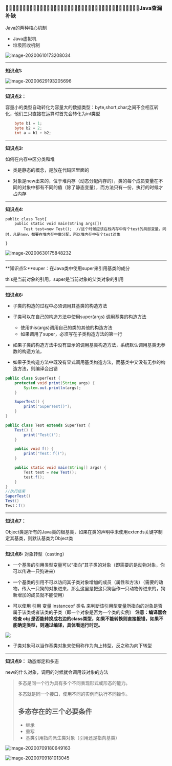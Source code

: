 ### Java查漏补缺

Java的两种核心机制

- Java虚拟机
- 垃圾回收机制

![image-20200610173208034](/Users/Steven/GitRepositories/JavaStudyNotes/docs/assets/image-20200610173208034.png)

---

**知识点1:**

![image-20200629193205696](/Users/Steven/GitRepositories/JavaStudyNotes/docs/assets/image-20200629193205696.png)

---

**知识点2：**

容量小的类型自动转化为容量大的数据类型：byte,short,char之间不会相互转化，他们三只直接在运算时首先会转化为int类型

```java
    byte b1 = 1;
    byte b2 = 2;
    int a = b1 + b2;
```

---

**知识点3:**

如何在内存中区分类和堆

- 类是静态的概念，是放在代码区里面的

- 对象是new出来的，位于堆内存（动态分配内存的），类的每个成员变量在不同的对象中都有不同的值（除了静态变量），而方法只有一份，执行的时候才占内存

---

**知识点4:**

```
public class Test{
	public static void main(String args[])
		Test test=new Test();  //这个时候应该在栈内存中有个test的局部变量，同时，凡是new，都要在堆内存中做分配，所以堆内存中有个test对象
		
}
```

![image-20200630175848232](/Users/Steven/GitRepositories/JavaStudyNotes/docs/assets/image-20200630175848232.png)

---

**知识点5:**super：在Java类中使用super来引用基类的成分

this是当前对象的引用，super是当前对象的父类对象的引用

---

**知识点6:**

- 子类的构造的过程中必须调用其基类的构造方法
- 子类可以在自己的构造方法中使用super(args) 调用基类的构造方法
  - 使用this(args)调用自己的类的其他的构造方法
  - 如果调用了super，必须写在子类构造方法的第一行

- 如果子类的构造方法中没有显示的调用基类构造方法，系统默认调用基类无参数的构造方法，
- 如果子类构造方法中既没有显式调用基类构造方法，而基类中又没有无参的构造方法，则编译会出错

```java
public class SuperTest {
    protected void print(String args) {
        System.out.println(args);
    }

    SuperTest() {
        print("SuperTest()");
    }
}

public class Test extends SuperTest {
    Test() {
        print("Test()");
    }

    public void f() {
        print("Test：f()");
    }

    public static void main(String[] args) {
        Test test = new Test();
        test.f();
    }
}
//执行结果
SuperTest()
Test()
Test：f()
```

---

**知识点7：**

Object类是所有的Java类的根基类，如果在类的声明中未使用extends关键字制定其基类，则默认基类为Object类

---

**知识点8:** 对象转型（casting）

- 一个基类的引用类型变量可以“指向”其子类的对象（即需要的是动物对象，你可以传递一只狗进来）

- 一个基类的引用不可以访问其子类对象增加的成员（属性和方法）（需要的动物，传入一只狗的对象进来，那么这里是把这只狗当作一只动物传进来的，狗新增加的成员就不能使用）

-  可以使用 引用 变量 instanceof 类名 来判断该引用型变量所指向的对象是否属于该类或者该类的子类（即一个对象是否为一个类的实例）
  **注意：编译器会检查 obj 是否能转换成右边的class类型，如果不能转换则直接报错，如果不能确定类型，则通过编译，具体看运行时定。**

  ![](/Users/Steven/GitRepositories/JavaStudyNotes/docs/assets/image-20200709174026972.png)

- 子类对象可以当作基类对象来使用称作为向上转型，反之称为向下转型

---

**知识点9：** 动态绑定和多态

new的什么对象，调用的时候就会调用该对象的方法

> 多态是同一个行为具有多个不同表现形式或形态的能力。
>
> 多态就是同一个接口，使用不同的实例而执行不同操作。
>
> ## 多态存在的三个必要条件
>
> - 继承
> - 重写
> - 基类引用指向派生类对象（引用还是指向基类）

![image-20200709180649163](/Users/Steven/GitRepositories/JavaStudyNotes/docs/assets/image-20200709180649163.png)

![image-20200709181013045](/Users/Steven/GitRepositories/JavaStudyNotes/docs/assets/image-20200709181013045.png)

